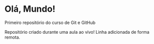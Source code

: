 # Olá, Mundo!
 Primeiro repositório do curso de Git e GitHub

 Repositório criado durante uma aula ao vivo!
 Linha adicionada de forma remota.
